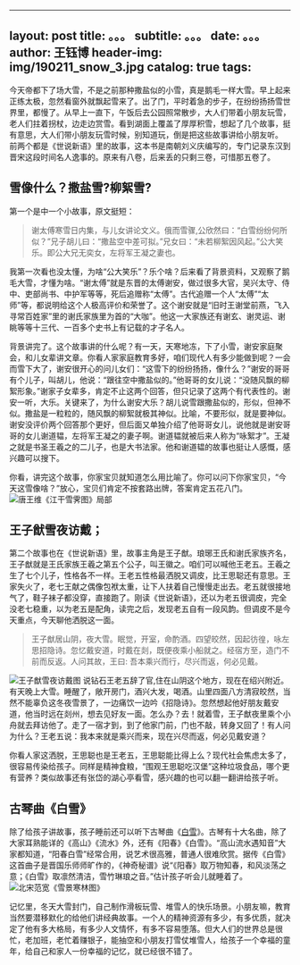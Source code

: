  --- 
 layout:     post 
 title:      。。。 
 subtitle:   。。。
 date:       。。。
 author:     王钰博 
 header-img: img/190211_snow_3.jpg 
 catalog: true 
 tags: 
 --- 
今天帝都下了场大雪，不是之前那种撒盐似的小雪，真是鹅毛一样大雪。早上起来正练太极，忽然看窗外就飘起雪来了。出了门，平时着急的步子，在纷纷扬扬雪世界里，都慢了。从早上一直下，午饭后去公园照常散步，大人们带着小朋友玩雪，老人们拄着拐杖，边走边赏雪。看到湖面上覆盖了厚厚积雪，想起了几个故事，挺有意思，大人们带小朋友玩雪时候，别知道玩，倒是把这些故事讲给小朋友听。
前两个都是《世说新语》里的故事，这本书是南朝刘义庆编写的，专门记录东汉到晋宋这段时间名人逸事的。原来有八卷，后来丢的只剩三卷，可惜那五卷了。


## 雪像什么？撒盐雪?柳絮雪?
第一个是中一个小故事，原文挺短：
> 谢太傅寒雪日内集，与儿女讲论文义。俄而雪骤,公欣然曰：“白雪纷纷何所似？”兄子胡儿曰：“撒盐空中差可拟。”兄女曰：“未若柳絮因风起。”公大笑乐。即公大兄无奕女，左将军王凝之妻也。

我第一次看也没太懂，为啥“公大笑乐”？乐个啥？后来看了背景资料，又观察了鹅毛大雪，才懂为啥。“谢太傅”就是东晋的太傅谢安，做过很多大官，吴兴太守、侍 中、吏部尚书、中护军等等，死后追赠称“太傅”。古代追赠一个人“太傅”“太师”等，都说明给这个人极高评价和荣誉了。这个谢安就是“旧时王谢堂前燕，飞入寻常百姓家”里的谢氏家族里为首的“大咖”。他这一大家族还有谢玄、谢灵运、谢眺等等十三代、一百多个史书上有记载的才子名人。

背景讲完了。这个故事讲的什么呢？有一天，天寒地冻，下了小雪，谢安家庭聚会，和儿女辈讲文章。你看人家家庭教育多好，咱们现代人有多少能做到呢？一会而雪下大了，谢安很开心的问儿女们：“这雪下的纷纷扬扬，像什么？”谢安的哥哥有个儿子，叫胡儿，他说：“跟往空中撒盐似的。”他哥哥的女儿说：“没随风飘的柳絮形象。”谢家子女辈多，肯定不止这两个回答，但只记录了这两个有代表性的。谢安一听，大乐。关键来了，为什么谢安大乐？胡儿说雪跟撒盐似的，形似，但神不似。撒盐是一粒粒的，随风飘的柳絮就极其神似。比喻，不要形似，就是要神似。谢安没评价两个回答那个更好，但后面又单独介绍了他哥哥女儿，说他就是谢安哥哥的女儿谢道韫，左将军王凝之的妻子啊。谢道韫就被后来人称为“咏絮才”。王凝之就是书圣王羲之的二儿子，也是大书法家。他和谢道韫的故事也挺让人感慨，感兴趣可以搜下。

你看，讲完这个故事，你家宝贝就知道怎么用比喻了。你可以问下你家宝贝，“今天这雪像啥？”放心，宝贝们肯定不按套路出牌，答案肯定五花八门。
![唐王维《江干雪霁图》局部](https://github.com/WangYuBo/Writing/blob/master/imgs/190211_snow_2.jpeg)

## 王子猷雪夜访戴；
第二个故事也在《世说新语》里，故事主角是王子猷。琅琊王氏和谢氏家族齐名，王子猷就是王氏家族王羲之第五个公子，叫王徽之。咱们可以喊他王老五。王羲之生了七个儿子，性格各不一样。王老五性格最洒脱又调皮，比王思聪还有意思。王家失火了，老七王献之偶像包袱太重，让下人扶着自己慢慢走出去。老五就很接地气了，鞋子袜子都没穿，直接跑了。刚读《世说新语》，还以为老五很调皮，完全没老七稳重，以为老五是配角，读完之后，发现老五自有一段风韵。但调皮不是今天重点，今天聊他洒脱这一面。

> 王子猷居山阴，夜大雪。眠觉，开室，命酌酒。四望皎然，因起彷徨，咏左思招隐诗。忽忆戴安道，时戴在剡，既便夜乘小船就之。经宿方至，造门不前而反返。人问其故，王曰: 吾本乘兴而行，尽兴而返，何必见戴。

![王子猷雪夜访戴图](https://github.com/WangYuBo/Writing/blob/master/imgs/190211_snow_1.jpeg)
说钻石王老五辞了官,住在山阴这个地方，现在在绍兴附近。有天晚上大雪。睡醒了，敞开房门，酒兴大发，喝酒。山里四面八方清寂皎然，当然不能辜负这冬夜雪景了，一边痛饮一边吟《招隐诗》。忽然想起他好朋友戴安道，他当时远在剡州，想去见好友一面。怎么办？去！就着雪，王子猷夜里乘个小舟就去拜访他了。走了一宿才到，到了他家门前，门也不敲，转身又回了！有人问为什么？王老五说：我本来就是乘兴而来，现在兴尽而返，何必见戴安道？

你看人家这洒脱，王思聪也是王老五，王思聪能比得上么？现代社会焦虑太多了，很容易传染给孩子。同样是精神食粮，“围观王思聪吃汉堡”这种垃圾食品，哪个更有营养？类似故事还有张岱的湖心亭看雪，感兴趣的也可以翻一翻讲给孩子听。


## 古琴曲《白雪》
除了给孩子讲故事，孩子睡前还可以听下古琴曲《[白雪](https://music.163.com/#/song?id=88275)》。古琴有十大名曲，除了大家耳熟能详的《高山》《流水》外，还有《阳春》《白雪》。“高山流水遇知音”大家都知道，“阳春白雪”经常合用，说艺术很高雅，普通人很难欣赏。据传《白雪》这首曲子是晋国乐师师旷作的，《神奇秘谱》说“《阳春》取万物知春，和风淡荡之意；《白雪》取凛然清洁，雪竹琳琅之音。”估计孩子听会儿就睡着了。
![北宋范宽《雪景寒林图》](https://github.com/WangYuBo/Writing/blob/master/imgs/190211_snow_3.jpg)

记忆里，冬天大雪封门，自己制作滑板玩雪、堆雪人的快乐场景。小朋友嘛，教育当然要潜移默化的给他们讲经典故事。一个人的精神资源有多少，有多优质，就决定了他有多大格局，有多少人文情怀，有多不容易堕落。但大人们的世界总是很忙，老加班，老忙着赚银子，能抽空和小朋友打雪仗堆雪人，给孩子一个幸福的童年，给自己和家人一份幸福的记忆，就已经很不错了。
